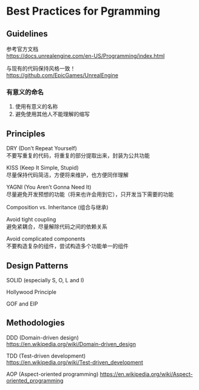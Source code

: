 # Best Practices for Pgramming

## Guidelines

参考官方文档  
https://docs.unrealengine.com/en-US/Programming/index.html

与现有的代码保持风格一致！  
https://github.com/EpicGames/UnrealEngine

### 有意义的命名
1. 使用有意义的名称  
2. 避免使用其他人不能理解的缩写  

## Principles

DRY (Don’t Repeat Yourself)  
不要写重复的代码，将重复的部分提取出来，封装为公共功能

KISS (Keep It Simple, Stupid)  
尽量保持代码简洁，方便将来维护，也方便同伴理解

YAGNI (You Aren’t Gonna Need It)  
尽量避免开发预想的功能（将来也许会用到它），只开发当下需要的功能

Composition vs. Inheritance (组合与继承)  

Avoid tight coupling  
避免紧耦合，尽量解除代码之间的依赖关系

Avoid complicated components  
不要构造复杂的组件，尝试构造多个功能单一的组件

## Design Patterns

SOLID (especially S, O, L and I)

Hollywood Principle

GOF and EIP

## Methodologies

DDD (Domain-driven design)  
https://en.wikipedia.org/wiki/Domain-driven_design

TDD (Test-driven development)  
https://en.wikipedia.org/wiki/Test-driven_development

AOP (Aspect-oriented programming)
https://en.wikipedia.org/wiki/Aspect-oriented_programming


